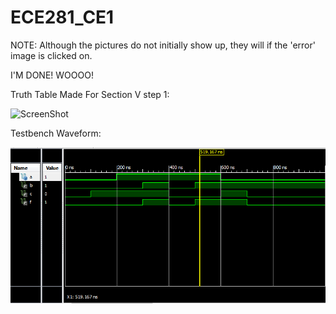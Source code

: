 ECE281_CE1
==========

NOTE: Although the pictures do not initially show up, they will if the 'error' image is clicked on.

I'M DONE! WOOOO!

Truth Table Made For Section V step 1:

![ScreenShot][picture_1]


Testbench Waveform:

![ScreenShot][picture_2]


[picture_1]: https://github.com/AnthonyEcheverry/ECE281_CE1/blob/master/Truth_table_notebook.png "Truth Table"
[picture_2]: https://github.com/AnthonyEcheverry/ECE281_CE1/blob/master/CE1_Truthtable.PNG "Testbench Waveform"
